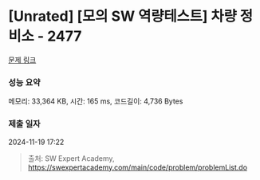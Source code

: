 # [Unrated] [모의 SW 역량테스트] 차량 정비소 - 2477 

[문제 링크](https://swexpertacademy.com/main/code/problem/problemDetail.do?contestProbId=AV6c6bgaIuoDFAXy) 

### 성능 요약

메모리: 33,364 KB, 시간: 165 ms, 코드길이: 4,736 Bytes

### 제출 일자

2024-11-19 17:22



> 출처: SW Expert Academy, https://swexpertacademy.com/main/code/problem/problemList.do